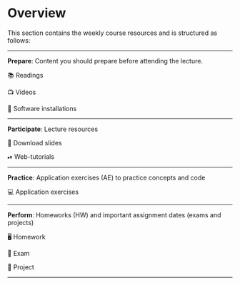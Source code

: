 # Overview

This section contains the weekly course resources and is structured as follows:

---

**Prepare**: Content you should prepare before attending the lecture. 

📚 Readings

📺 Videos

💾 Software installations

---

**Participate**: Lecture resources 

📑 Download slides

⏯ Web-tutorials

---

**Practice**: Application exercises (AE) to practice concepts and code

💻 Application exercises

---

**Perform**: Homeworks (HW) and important assignment dates (exams and projects)

🖥 Homework

💯 Exam 

📘 Project

---